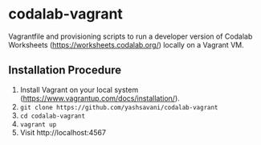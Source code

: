 # codalab-vagrant
Vagrantfile and provisioning scripts to run a developer version of Codalab Worksheets (https://worksheets.codalab.org/) locally on a Vagrant VM.

## Installation Procedure
1. Install Vagrant on your local system (https://www.vagrantup.com/docs/installation/).
2. `git clone https://github.com/yashsavani/codalab-vagrant`
3. `cd codalab-vagrant`
4. `vagrant up`
5. Visit http://localhost:4567
